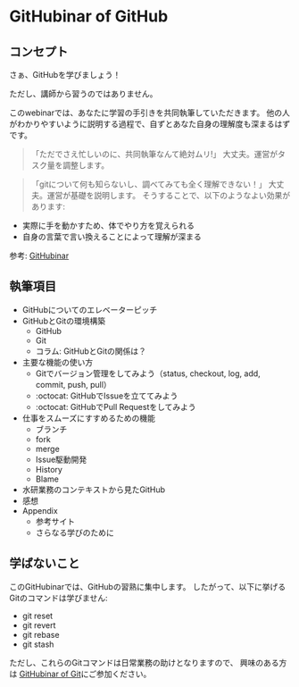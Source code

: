 # GitHubinar of GitHub

## コンセプト
さぁ、GitHubを学びましょう！

ただし、講師から習うのではありません。

このwebinarでは、あなたに学習の手引きを共同執筆していただきます。
他の人がわかりやすいように説明する過程で、自ずとあなた自身の理解度も深まるはずです。
>「ただでさえ忙しいのに、共同執筆なんて絶対ムリ!」
大丈夫。運営がタスク量を調整します。

> 「gitについて何も知らないし、調べてみても全く理解できない！」
大丈夫。運営が基礎を説明します。
そうすることで、以下のようなよい効果があります:

- 実際に手を動かすため、体でやり方を覚えられる
- 自身の言葉で言い換えることによって理解が深まる

参考: [GitHubinar](https://github.com/fra-dev-ops-bu/githubinar_git)

## 執筆項目
- GitHubについてのエレベーターピッチ
- GitHubとGitの環境構築
  - GitHub
  - Git
  - コラム: GitHubとGitの関係は？
- 主要な機能の使い方
  - Gitでバージョン管理をしてみよう（status, checkout, log, add, commit, push, pull）
  - :octocat: GitHubでIssueを立ててみよう
  - :octocat: GitHubでPull Requestをしてみよう
- 仕事をスムーズにすすめるための機能
  - ブランチ
  - fork
  - merge
  - Issue駆動開発
  - History
  - Blame
- 水研業務のコンテキストから見たGitHub
- 感想
- Appendix
  - 参考サイト
  - さらなる学びのために

## 学ばないこと
このGitHubinarでは、GitHubの習熟に集中します。
したがって、以下に挙げるGitのコマンドは学びません:
- git reset
- git revert
- git rebase
- git stash

ただし、これらのGitコマンドは日常業務の助けとなりますので、
興味のある方は [GitHubinar of Git](https://github.com/fra-dev-ops-bu/githubinar_git)にご参加ください。
